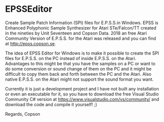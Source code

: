 # EPSSEditor
Create Sample Patch Information (SPI) files for E.P.S.S.in Windows. EPSS is Enhanced Polyphonic Sample Synthesizer for Atari STe/Falcon/TT created in the nineties by Unit Seventeen and Copson Data. 2018 an free Atari Community Version of E.P.S.S. for the Atari was released and you can find at http://epss.copson.se. 

The idea of EPSS Editor for Windows is to make it possible to create the SPI files for E.P.S.S. on the PC instead of inside E.P.S.S. on the Atari. Advantages to this might be that you have the samples on a PC or want to do some conversion or sound change of them on the PC and it might be difficult to copy them back and forth between the PC and the Atari. Also native E.P.S.S. on the Atari might not support the sound format you want.

Currently it is just a development project and I have not built any installation or even an executable for it, so you have to download the free Visual Studio Community C# version at https://www.visualstudio.com/vs/community/  and download the code and compile it yourself! ;) 

Regards,
Copson
